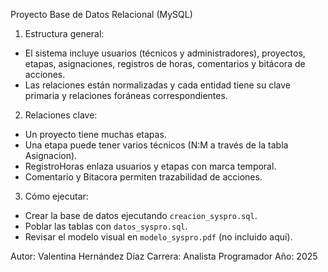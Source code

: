 Proyecto Base de Datos Relacional (MySQL)

1. Estructura general:
- El sistema incluye usuarios (técnicos y administradores), proyectos, etapas, asignaciones, registros de horas, comentarios y bitácora de acciones.
- Las relaciones están normalizadas y cada entidad tiene su clave primaria y relaciones foráneas correspondientes.

2. Relaciones clave:
- Un proyecto tiene muchas etapas.
- Una etapa puede tener varios técnicos (N:M a través de la tabla Asignacion).
- RegistroHoras enlaza usuarios y etapas con marca temporal.
- Comentario y Bitacora permiten trazabilidad de acciones.

3. Cómo ejecutar:
- Crear la base de datos ejecutando `creacion_syspro.sql`.
- Poblar las tablas con `datos_syspro.sql`.
- Revisar el modelo visual en `modelo_syspro.pdf` (no incluido aquí).

Autor: Valentina Hernández Díaz
Carrera: Analista Programador
Año: 2025
